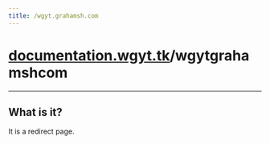 ```yaml
---
title: /wgyt.grahamsh.com
---
```

# [documentation.wgyt.tk](https://documentation.wgyt.tk)/wgytgrahamshcom
_________________
## What is it?
It is a redirect page.

